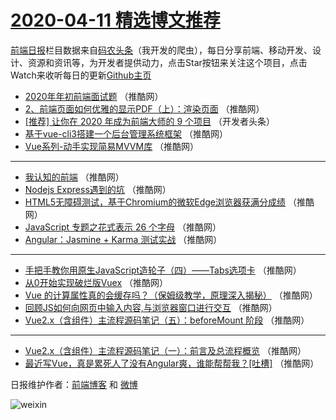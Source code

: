# [2020-04-11 精选博文推荐](https://toutiao.qdkfweb.cn/date/2020/04/11)

[前端日报](https://qdkfweb.cn/c/news)栏目数据来自[码农头条](https://toutiao.qdkfweb.cn/)（我开发的爬虫），每日分享前端、移动开发、设计、资源和资讯等，为开发者提供动力，点击Star按钮来关注这个项目，点击Watch来收听每日的更新[Github主页](https://github.com/kujian/frontendDaily)
* [2020年年初前端面试题](https://toutiao.qdkfweb.cn/140983.html) （推酷网）
* [2、前端页面如何优雅的显示PDF（上）：渲染页面](https://toutiao.qdkfweb.cn/140984.html) （推酷网）
* [[推荐]  让你在 2020 年成为前端大师的 9 个项目](https://toutiao.qdkfweb.cn/140974.html) （开发者头条）
* [基于vue-cli3搭建一个后台管理系统框架](https://toutiao.qdkfweb.cn/140985.html) （推酷网）
* [Vue系列-动手实现简易MVVM库](https://toutiao.qdkfweb.cn/140987.html) （推酷网）

***
* [我认知的前端](https://toutiao.qdkfweb.cn/140988.html) （推酷网）
* [Nodejs Express遇到的坑](https://toutiao.qdkfweb.cn/140979.html) （推酷网）
* [HTML5无障碍测试，基于Chromium的微软Edge浏览器获满分成绩](https://toutiao.qdkfweb.cn/140982.html) （推酷网）
* [JavaScript 专题之花式表示 26 个字母](https://toutiao.qdkfweb.cn/140986.html) （推酷网）
* [Angular：Jasmine + Karma 测试实战](https://toutiao.qdkfweb.cn/140989.html) （推酷网）

***
* [手把手教你用原生JavaScript造轮子（四）——Tabs选项卡](https://toutiao.qdkfweb.cn/140990.html) （推酷网）
* [从0开始实现破烂版Vuex](https://toutiao.qdkfweb.cn/140980.html) （推酷网）
* [Vue 的计算属性真的会缓存吗？（保姆级教学，原理深入揭秘）](https://toutiao.qdkfweb.cn/140981.html) （推酷网）
* [回顾JS如何向网页中输入内容,与浏览器窗口进行交互](https://toutiao.qdkfweb.cn/140975.html) （推酷网）
* [Vue2.x（含组件）主流程源码笔记（五）：beforeMount 阶段](https://toutiao.qdkfweb.cn/140976.html) （推酷网）

***
* [Vue2.x（含组件）主流程源码笔记（一）：前言及总流程概览](https://toutiao.qdkfweb.cn/140977.html) （推酷网）
* [最近写Vue，真是累死人了没有Angular爽，谁能帮帮我？[吐槽]](https://toutiao.qdkfweb.cn/140978.html) （推酷网）

日报维护作者：[前端博客](https://qdkfweb.cn/) 和 [微博](https://qdkfweb.cn/go/weibo)

![weixin](https://user-images.githubusercontent.com/3055447/38468989-651132ac-3b80-11e8-8e6b-15122322a9d7.png)